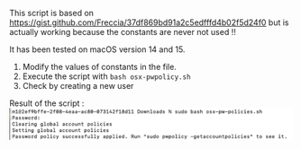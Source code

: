 
This script is based on https://gist.github.com/Freccia/37df869bd91a2c5edfffd4b02f5d24f0 but is actually working because the constants are never not used !!

It has been tested on macOS version 14 and 15.

1. Modify the values of constants in the file.
2. Execute the script with `bash osx-pwpolicy.sh`
3. Check by creating a new user

Result of the script :
![pwpolicy](image-osx-pwpolicy.png)

